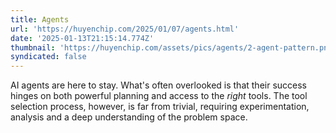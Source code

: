 ```yaml
---
title: Agents
url: 'https://huyenchip.com/2025/01/07/agents.html'
date: '2025-01-13T21:15:14.774Z'
thumbnail: 'https://huyenchip.com/assets/pics/agents/2-agent-pattern.png'
syndicated: false
---
```

AI agents are here to stay. What's often overlooked is that their success hinges on both powerful planning and access to the *right* tools. The tool selection process, however, is far from trivial, requiring experimentation, analysis and a deep understanding of the problem space.
